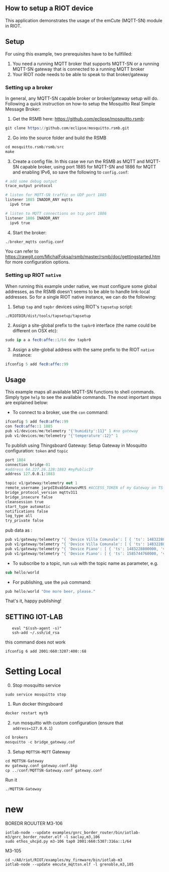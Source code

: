 ## How to setup a RIOT device 
This application demonstrates the usage of the emCute (MQTT-SN) module in RIOT.


## Setup
For using this example, two prerequisites have to be fullfilled:

1. You need a running MQTT broker that supports MQTT-SN or a running MQTT-SN
   gateway that is connected to a running MQTT broker
2. Your RIOT node needs to be able to speak to that broker/gateway


### Setting up a broker
In general, any MQTT-SN capable broker or broker/gateway setup will do.
Following a quick instruction on how-to setup the Mosquitto Real Simple Message
Broker:

1. Get the RSMB here: https://github.com/eclipse/mosquitto.rsmb:
```s
git clone https://github.com/eclipse/mosquitto.rsmb.git
```

2. Go into the source folder and build the RSMB
```s
cd mosquitto.rsmb/rsmb/src
make
```

3. Create a config file. In this case we run the RSMB as MQTT and MQTT-SN
   capable broker, using port 1885 for MQTT-SN and 1886 for MQTT and enabling
   IPv6, so save the following to `config.conf`:
```s
# add some debug output
trace_output protocol

# listen for MQTT-SN traffic on UDP port 1885
listener 1885 INADDR_ANY mqtts
  ipv6 true

# listen to MQTT connections on tcp port 1886
listener 1886 INADDR_ANY
  ipv6 true
```

4. Start the broker:
```s
./broker_mqtts config.conf
```

You can refer to
https://rawgit.com/MichalFoksa/rsmb/master/rsmb/doc/gettingstarted.htm for more
configuration options.


### Setting up RIOT `native`
When running this example under native, we must configure some global addresses,
as the RSMB doesn't seems to be able to handle link-local addresses. So for a
single RIOT native instance, we can do the following:

1. Setup `tap` and `tapbr` devices using RIOT's `tapsetup` script:
```
./RIOTDIR/dist/tools/tapsetup/tapsetup
```

2. Assign a site-global prefix to the `tapbr0` interface (the name could be
   different on OSX etc):
```s
sudo ip a a fec0:affe::1/64 dev tapbr0
```

3. Assign a site-global address with the same prefix to the RIOT `native`
   instance:
```s
ifconfig 5 add fec0:affe::99
```


## Usage
This example maps all available MQTT-SN functions to shell commands. Simply type
`help` to see the available commands. The most important steps are explained
below:

- To connect to a broker, use the `con` command:
```s
ifconfig 5 add fec0:affe::99
con fec0:affe::1 1885
pub v1/devices/me/telemetry "{'humidity':11}" 1 #no gateway
pub v1/devices/me/telemetry "{'temperature':12}" 1
```


To publish using Thingsboard Gateway:
Setup Gateway in Mosquitto configuration: `token` and `topic`
```s
port 1884
connection bridge-01
#address 64.227.26.128:1883 #myPublicIP
address 127.0.0.1:1883

topic v1/gateway/telemetry out 1
remote_username jarpdI8vabSAxnwsvMtS #ACCESS_TOKEN of my Gateway on TS
bridge_protocol_version mqttv311
bridge_insecure false
cleansession true
start_type automatic
notifications false
log_type all
try_private false
```

pub data as :
```s
pub v1/gateway/telemetry "{ 'Device Villa Comunale': [ { 'ts': 1483228800000, 'values':{'temperature': 42 }}]}" 1 
pub v1/gateway/telemetry "{ 'Device Villa Comunale': [ { 'ts': 1483228800000, 'values':{'humidity': 42 }}]}" 1 
pub v1/gateway/telemetry "{ 'Device Piano': [ { 'ts': 1483228800000, 'values':{'humidity': 42 }}]}" 1 
pub v1/gateway/telemetry "{ 'Device Piano': [ { 'ts': 1585744760000, 'values':{'humidity': 42 }}]}" 1 
```

- To subscribe to a topic, run `sub` with the topic name as parameter, e.g.
```s
sub hello/world
```

- For publishing, use the `pub` command:
```s
pub hello/world "One more beer, please."
```

That's it, happy publishing!

## SETTING IOT-LAB

```
   eval "$(ssh-agent -s)"
   ssh-add ~/.ssh/id_rsa
```

this command does not work
```
ifconfig 6 add 2001:660:3207:400::68
```


# Setting Local 
0. Stop mosquitto service
```
sudo service mosquitto stop
```
1. Run docker thingsboard
```s
docker restart mytb
```
2. run mosquitto with custom configuration (ensure that `address=127.0.0.1`)
```s
cd brokers
mosquitto -c bridge_gateway.cof
```
3. Setup `MQTTSN-MQTT` Gateway
```s
cd MQTTSN-Gateway
mv gateway.conf gateway.conf.bkp
cp ../conf/MQTTSN-Gateway.conf gateway.conf
```
Run it
```s
./MQTTSN-Gateway
```

# new
BOREDR ROUUTER
M3-106
```
iotlab-node --update examples/gnrc_border_router/bin/iotlab-m3/gnrc_border_router.elf -l saclay,m3,106
sudo ethos_uhcpd.py m3-106 tap0 2001:660:5307:316a::1/64
```

M3-105
```
cd ~/A8/riot/RIOT/examples/my_firmware/bin/iotlab-m3
iotlab-node --update emcute_mqttsn.elf -l grenoble,m3,105
```
